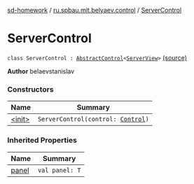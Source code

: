 [sd-homework](../../index.md) / [ru.spbau.mit.belyaev.control](../index.md) / [ServerControl](.)

# ServerControl

`class ServerControl : `[`AbstractControl`](../-abstract-control/index.md)`<`[`ServerView`](../../ru.spbau.mit.belyaev.view/-server-view/index.md)`>` [(source)](https://github.com/StasBel/sd-homework/blob/InstantMessenger/src/main/kotlin/ru/spbau/mit/belyaev/control/ServerControl.kt#L11)

**Author**
belaevstanislav

### Constructors

| Name | Summary |
|---|---|
| [&lt;init&gt;](-init-.md) | `ServerControl(control: `[`Control`](../-control/index.md)`)` |

### Inherited Properties

| Name | Summary |
|---|---|
| [panel](../-abstract-control/panel.md) | `val panel: T` |
